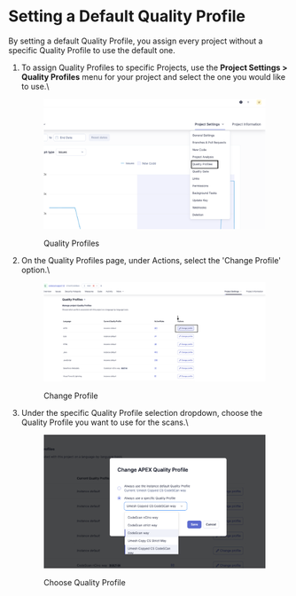 # Setting a Default Quality Profile

By setting a default Quality Profile, you assign every project without a specific Quality Profile to use the default one.

1.  To assign Quality Profiles to specific Projects, use the **Project Settings > Quality Profiles** menu for your project and select the one you would like to use.\


    <figure><img src="../../../.gitbook/assets/image (1) (1) (1) (1) (1) (1) (1) (1) (1) (1) (1) (1) (1) (1) (1) (1) (1).png" alt=""><figcaption><p>Quality Profiles</p></figcaption></figure>
2.  On the Quality Profiles page, under Actions, select the 'Change Profile' option.\


    <figure><img src="../../../.gitbook/assets/image (1) (1) (1) (1) (1) (1) (1) (1) (1) (1) (1) (1) (1) (1) (1) (1) (1) (1).png" alt=""><figcaption><p>Change Profile</p></figcaption></figure>
3.  Under the specific Quality Profile selection dropdown, choose the Quality Profile you want to use for the scans.\


    <figure><img src="../../../.gitbook/assets/image (2) (1) (1) (1) (1) (1) (1) (1) (1) (1) (1) (1).png" alt=""><figcaption><p>Choose Quality Profile</p></figcaption></figure>

